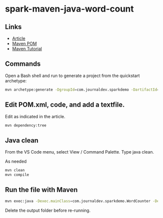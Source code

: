 # spark-maven-java-word-count

## Links

- [Article](https://www.journaldev.com/20342/apache-spark-example-word-count-program-java)
- [Maven POM](https://maven.apache.org/guides/introduction/introduction-to-the-pom.html#Minimal_POM)
- [Maven Tutorial](https://www.baeldung.com/maven)

## Commands

Open a Bash shell and run to generate a project from the quickstart archetype:

```Bash
mvn archetype:generate -DgroupId=com.journaldev.sparkdemo -DartifactId=JD-Spark-WordCount -DarchetypeArtifactId=maven-archetype-quickstart -DinteractiveMode=false
```

## Edit POM.xml, code, and add a textfile.

Edit as indicated in the article.

```Bash
mvn dependency:tree
```

## Java clean

From the VS Code menu, select View / Command Palette. Type java clean.

As needed

```Bash
mvn clean
mvn compile
```

## Run the file with Maven

```Bash
mvn exec:java -Dexec.mainClass=com.journaldev.sparkdemo.WordCounter -Dexec.args="input.txt"
```

Delete the output folder before re-running.
